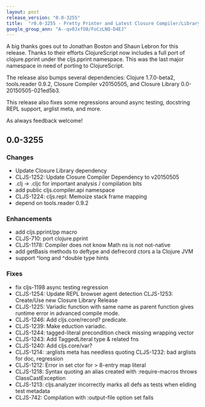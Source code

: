 ```yaml
---
layout: post
release_version: "0.0-3255"
title:  "r0.0-3255 - Pretty Printer and Latest Closure Compiler/Library"
google_group_ann: "A--qv0JxfO8/FoCzLNQ-D4EJ"
---
```


A big thanks goes out to Jonathan Boston and Shaun Lebron for this
release. Thanks to their efforts ClojureScript now includes a full
port of clojure.pprint under the cljs.pprint namespace. This was the
last major namespace in need of porting to ClojureScript.

The release also bumps several dependencies: Clojure 1.7.0-beta2,
tools.reader 0.9.2, Closure Compiler v20150505, and Closure Library
0.0-20150505-021ed5b3.

This release also fixes some regressions around async testing,
docstring REPL support, arglist meta, and more.

As always feedback welcome!

## 0.0-3255

### Changes
* Update Closure Library dependency
* CLJS-1252: Update Closure Compiler Dependency to v20150505
* .clj -> .cljc for important analysis / compilation bits
* add public cljs.compiler.api namespace
* CLJS-1224: cljs.repl: Memoize stack frame mapping
* depend on tools.reader 0.9.2

### Enhancements
* add cljs.pprint/pp macro
* CLJS-710: port clojure.pprint
* CLJS-1178: Compiler does not know Math ns is not not-native
* add getBasis methods to deftype and defrecord ctors a la Clojure JVM
* support ^long and ^double type hints

### Fixes
* fix cljs-1198 async testing regression
* CLJS-1254: Update REPL browser agent detection CLJS-1253: Create/Use
  new Closure Library Release
* CLJS-1225: Variadic function with same name as parent function gives
  runtime error in advanced compile mode.
* CLJS-1246: Add cljs.core/record? predicate.
* CLJS-1239: Make eduction variadic.
* CLJS-1244: tagged-literal precondition check missing wrapping vector
* CLJS-1243: Add TaggedLiteral type & related fns
* CLJS-1240: Add cljs.core/var?
* CLJS-1214: :arglists meta has needless quoting CLJS-1232: bad
  arglists for doc, regression
* CLJS-1212: Error in set ctor for > 8-entry map literal
* CLJS-1218: Syntax quoting an alias created with :require-macros
  throws ClassCastException
* CLJS-1213: cljs.analyzer incorrectly marks all defs as tests when
  eliding test metadata
* CLJS-742: Compilation with :output-file option set fails
